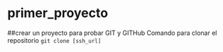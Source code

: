 # primer_proyecto
##crear un proyecto para probar GIT y GITHub
Comando para clonar el repositorio
`git clone [ssh_url]`
